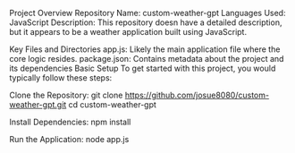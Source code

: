 Project Overview
Repository Name: custom-weather-gpt
Languages Used: JavaScript
Description: This repository doesn have a detailed description, but it appears to be a weather application built using JavaScript.

Key Files and Directories
app.js: Likely the main application file where the core logic resides.
package.json: Contains metadata about the project and its dependencies
Basic Setup
To get started with this project, you would typically follow these steps:

Clone the Repository:
git clone https://github.com/josue8080/custom-weather-gpt.git
cd custom-weather-gpt

Install Dependencies:
npm install

Run the Application:
node app.js


